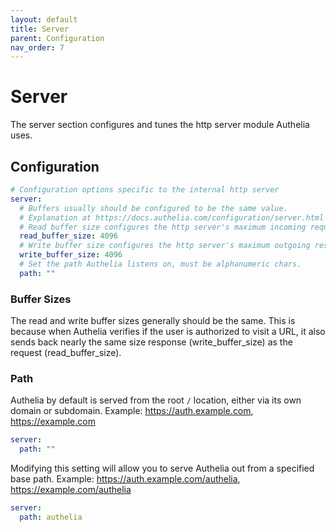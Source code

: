 ```yaml
---
layout: default
title: Server
parent: Configuration
nav_order: 7
---
```


# Server

The server section configures and tunes the http server module Authelia uses.

## Configuration

```yaml
# Configuration options specific to the internal http server
server:
  # Buffers usually should be configured to be the same value.
  # Explanation at https://docs.authelia.com/configuration/server.html
  # Read buffer size configures the http server's maximum incoming request size in bytes.
  read_buffer_size: 4096
  # Write buffer size configures the http server's maximum outgoing response size in bytes.
  write_buffer_size: 4096
  # Set the path Authelia listens on, must be alphanumeric chars.
  path: ""
```

### Buffer Sizes

The read and write buffer sizes generally should be the same. This is because when Authelia verifies 
if the user is authorized to visit a URL, it also sends back nearly the same size response 
(write_buffer_size) as the request (read_buffer_size).

### Path

Authelia by default is served from the root `/` location, either via its own domain or subdomain.
Example: https://auth.example.com, https://example.com
```yaml
server:
  path: ""
```

Modifying this setting will allow you to serve Authelia out from a specified base path.
Example: https://auth.example.com/authelia, https://example.com/authelia
```yaml
server:
  path: authelia
```